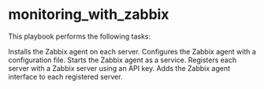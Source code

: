 # monitoring_with_zabbix
This playbook performs the following tasks:

Installs the Zabbix agent on each server.
Configures the Zabbix agent with a configuration file.
Starts the Zabbix agent as a service.
Registers each server with a Zabbix server using an API key.
Adds the Zabbix agent interface to each registered server.